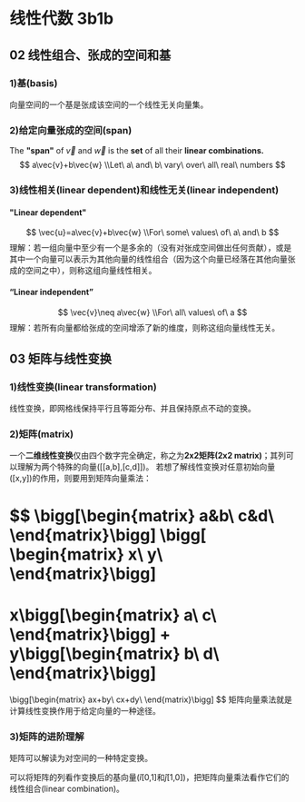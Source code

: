 # 线性代数 3b1b
## 02 线性组合、张成的空间和基
### 1)基(basis)
向量空间的一个基是张成该空间的一个线性无关向量集。
### 2)给定向量张成的空间(span)
The **"span"** of $\vec{v}$ and $\vec{w}$ is the **set** of all their **linear combinations.**
$$
a\vec{v}+b\vec{w}
\\Let\ a\ and\ b\ vary\ over\ all\ real\ numbers
$$
### 3)线性相关(linear dependent)和线性无关(linear independent)
#### "Linear dependent"
$$
\vec{u}=a\vec{v}+b\vec{w}
\\For\ some\ values\ of\ a\ and\ b
$$
理解：若一组向量中至少有一个是多余的（没有对张成空间做出任何贡献），或是其中一个向量可以表示为其他向量的线性组合（因为这个向量已经落在其他向量张成的空间之中），则称这组向量线性相关。
#### “Linear independent”
$$
\vec{v}\neq a\vec{w}
\\For\ all\ values\ of\ a
$$
理解：若所有向量都给张成的空间增添了新的维度，则称这组向量线性无关。
## 03 矩阵与线性变换
### 1)线性变换(linear transformation)
线性变换，即网格线保持平行且等距分布、并且保持原点不动的变换。
### 2)矩阵(matrix)

一个**二维线性变换**仅由四个数字完全确定，称之为**2x2矩阵(2x2 matrix)**；其列可以理解为两个特殊的向量([[a,b],[c,d]])。
若想了解线性变换对任意初始向量([x,y])的作用，则要用到矩阵向量乘法：

$$
\bigg[\begin{matrix}
a&b\\
c&d\\
\end{matrix}\bigg]
\bigg[
\begin{matrix}
x\\
y\\
\end{matrix}\bigg]
=
x\bigg[\begin{matrix}
a\\
c\\
\end{matrix}\bigg]
+
y\bigg[\begin{matrix}
b\\
d\\
\end{matrix}\bigg]
=
\bigg[\begin{matrix}
ax+by\\
cx+dy\\
\end{matrix}\bigg]
$$
矩阵向量乘法就是计算线性变换作用于给定向量的一种途径。

### 3)矩阵的进阶理解

矩阵可以解读为对空间的一种特定变换。

可以将矩阵的列看作变换后的基向量($\hat{i}$[0,1]和$\hat{j}$[1,0])，把矩阵向量乘法看作它们的线性组合(linear combination)。
